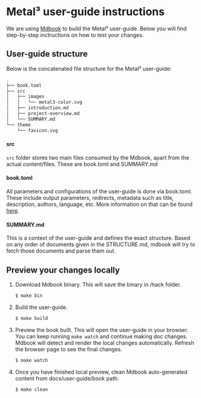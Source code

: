 # Metal³ user-guide instructions

We are using [Mdbook](https://github.com/rust-lang/mdBook) to build the
Metal³ user-guide. Below you will find step-by-step inctructions on how
to test your changes.

## User-guide structure

Below is the concatenated file structure for the Metal³ user-guide:

```bash
.
├── book.toml
├── src
│   ├── images
│   │   └── metal3-color.svg
│   ├── introduction.md
│   ├── project-overview.md
│   └── SUMMARY.md
└── theme
    └── favicon.svg
```

#### src

```src``` folder stores two main files consumed by the Mdbook,
apart from the actual content/files. These are book.toml and SUMMARY.md

#### book.toml

All parameters and configurations of the user-guide is done via book.toml.
These include output parameters, redirects, metadata such as title,
description, authors, language, etc. More information on that can be found
[here](https://rust-lang.github.io/mdBook/format/config.html).

#### SUMMARY.md

This is a context of the user-guide and defines the exact structure.
Based on any order of documents given in the STRUCTURE.md, mdbook will
try to fetch those documents and parse them out.

## Preview your changes locally

1. Download Mdbook binary. This will save the binary in /hack folder.

    ```bash
    $ make bin
    ```

1. Build the user-guide.

    ```bash
    $ make build
    ```

1. Preview the book built. This will open the user-guide in your browser.
    You can keep running `make watch` and continue making doc changes.
    Mdbook will detect and render the local changes automatically. Refresh
    the browser page to see the final changes.

    ```bash
    $ make watch
    ```

1. Once you have finished local preview, clean Mdbook auto-generated
    content from docs/user-guide/book path.

    ```bash
    $ make clean
    ```